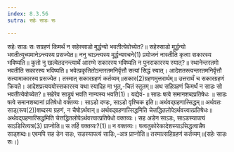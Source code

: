 ```yaml
---
index: 8.3.56
sutra: सहेः साडः सः

---
```

 सहेः साडः सः सग्रहणं किमर्थं न सहेस्साडो मूर्द्धन्यो भवतीत्येवोच्येत?॥ सहेस्साडो मूर्द्धन्यो भवतीत्युच्यमानेऽन्त्यस्य प्रसज्येत॥ ननु चाऽन्त्यस्य मूर्द्धन्यवचने(1) प्रयोजनं नास्तीति कृत्वा सकारस्य भविष्यति॥ कुतो नु खल्वेतदनन्त्यार्थे आरम्भे सकारस्य भविष्यति न पुनराकारस्य स्यात्?॥ स्थानेन्तरतमो भवतीति सकारस्य भविष्यति॥ भवेत्प्रकृतितोऽन्तरतमनिर्वृत्तौ सत्यां सिद्धं स्यात्। आदेशतस्त्वन्तरतमनिर्वृत्तौ सत्यामाकारस्य प्रसज्येत। तस्मात् सकारग्रहणं कर्तव्यम्॥सकार(2)ग्रहणमुत्तरार्थम्॥ उत्तरार्थं च सकारग्रहणं क्रियते। आदेशप्रत्यययोस्सकारस्य यथा स्यादिह मा भूत्,-चितं स्तुतम्॥ अथ सहिग्रहणं किमर्थं न साडः सो भवतीत्येवोच्येत?॥ सहेरेव साड्रूपं भवति नान्यस्य भवति(1)। यद्येवं-॥ साडः षत्वे समानशब्दप्रतिषेधः ॥ साडः षत्वे समानशब्दानां प्रतिषेधो वक्तव्यः। साऽडो दण्डः, साऽडो वृश्चिक इति॥ अर्थवद्ग्रहणात्सिद्धम्॥ अर्थवतः साड्(रूप(2))शब्दस्य ग्रहणं, न चैषोऽर्थवान्॥ अर्थवद्ग्रहणात्सिद्धमिति चेत्तद्धितलोपेऽर्थवत्त्वात्प्रतिषेधः॥ अर्थवद्ग्रहणात्सिद्धमिति चेत्तद्धितलोपेऽर्थवत्त्वात्प्रतिषेधो वक्तव्यः। सह अडेन साऽडः, साऽडस्यापत्यं साऽडिरित्यत्र(3) प्राप्नोति॥ स तर्हि वक्तव्यः?(1)॥ न वक्तव्यः। षत्वतुकोरेकादेशस्याऽसिद्धत्वान्नैष साड्शब्दः॥ एवमपि सह डेन सडः, सडस्यापत्यं साडिः,-अत्र प्राप्नोति॥ तस्मात्सहिग्रहणं कर्तव्यम्॥(सहेः साडः सः।) 